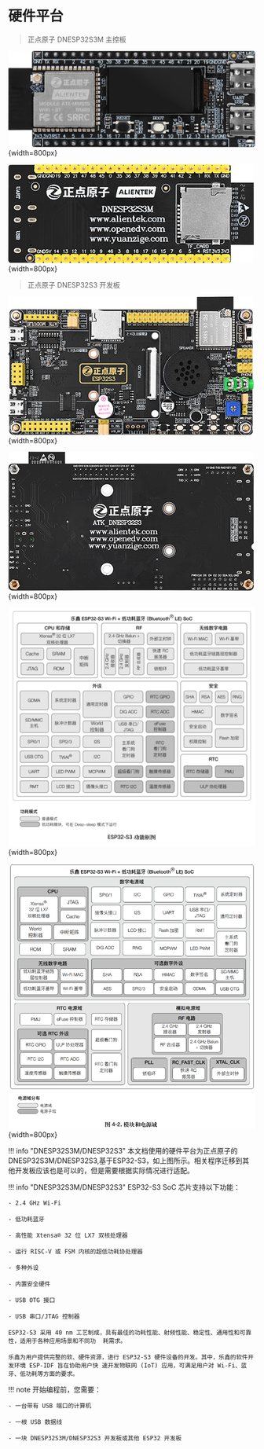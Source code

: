# 硬件平台

>正点原子 DNESP32S3M 主控板

![DNESP32S3M](DNESP32S3M.png){width=800px}

![DNESP32S3M-BACK](DNESP32S3M-BACK.png){width=800px}

>正点原子 DNESP32S3 开发板

![DNESP32S3](DNESP32S3.png){width=800px}

![DNESP32S3-BACK](DNESP32S3-BACK.png){width=800px}

![ESP32-S3](FUNCTIONAL_BLOCK_CN.png){width=800px}

![MODULES_CN](MODULES_CN.png){width=800px}

!!! info "DNESP32S3M/DNESP32S3"
    本文档使用的硬件平台为正点原子的DNESP32S3M/DNESP32S3,基于ESP32-S3，如上图所示。相关程序迁移到其他开发板应该也是可以的，但是需要根据实际情况进行适配。

!!! info "DNESP32S3M/DNESP32S3"
    ESP32-S3 SoC 芯片支持以下功能：

    - 2.4 GHz Wi-Fi

    - 低功耗蓝牙

    - 高性能 Xtensa® 32 位 LX7 双核处理器

    - 运行 RISC-V 或 FSM 内核的超低功耗协处理器

    - 多种外设

    - 内置安全硬件

    - USB OTG 接口

    - USB 串口/JTAG 控制器

    ESP32-S3 采用 40 nm 工艺制成，具有最佳的功耗性能、射频性能、稳定性、通用性和可靠性，适用于各种应用场景和不同功  耗需求。

    乐鑫为用户提供完整的软、硬件资源，进行 ESP32-S3 硬件设备的开发。其中，乐鑫的软件开发环境 ESP-IDF 旨在协助用户快 速开发物联网 (IoT) 应用，可满足用户对 Wi-Fi、蓝牙、低功耗等方面的要求。


!!! note
    开始编程前，您需要：

    - 一台带有 USB 端口的计算机

    - 一根 USB 数据线
  
    - 一块 DNESP32S3M/DNESP32S3 开发板或其他 ESP32 开发板
